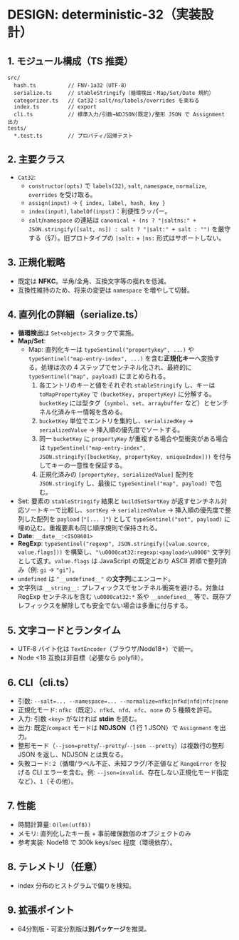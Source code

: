 # DESIGN: deterministic-32（実装設計）

## 1. モジュール構成（TS 推奨）
```
src/
  hash.ts          // FNV-1a32（UTF-8）
  serialize.ts     // stableStringify（循環検出・Map/Set/Date 規約）
  categorizer.ts   // Cat32：salt/ns/labels/overrides を束ねる
  index.ts         // export
  cli.ts           // 標準入力/引数→NDJSON(既定)/整形 JSON で Assignment 出力
tests/
  *.test.ts        // プロパティ/回帰テスト
```

## 2. 主要クラス
- `Cat32`:
  - `constructor(opts)` で `labels(32)`, `salt`, `namespace`, `normalize`, `overrides` を受け取る。
  - `assign(input)` → `{ index, label, hash, key }`
  - `index(input)`, `labelOf(input)`：利便性ラッパー。
  - `salt`/`namespace` の連結は `canonical + (ns ? "|saltns:" + JSON.stringify([salt, ns]) : salt ? "|salt:" + salt : "")` を厳守する（§7）。旧プロトタイプの `|salt:` + `|ns:` 形式はサポートしない。

## 3. 正規化戦略
- 既定は **NFKC**。半角/全角、互換文字等の揺れを低減。
- 互換性維持のため、将来の変更は `namespace` を増やして切替。

## 4. 直列化の詳細（serialize.ts）
- **循環検出**は `Set<object>` スタックで実施。
- **Map/Set**:
  - Map: 直列化キーは `typeSentinel("propertykey", ...)` や `typeSentinel("map-entry-index", ...)` を含む**正規化キー**へ変換する。処理は次の 4 ステップでセンチネル化され、最終的に `typeSentinel("map", payload)` にまとめられる。
    1. 各エントリのキーと値をそれぞれ `stableStringify` し、キーは `toMapPropertyKey` で `(bucketKey, propertyKey)` に分解する。`bucketKey` には型タグ（`symbol`、`set`、`arraybuffer` など）とセンチネル化済みキー情報を含める。
    2. `bucketKey` 単位でエントリを集約し、`serializedKey` → `serializedValue` → 挿入順の優先度でソートする。
    3. 同一 `bucketKey` に `propertyKey` が重複する場合や型衝突がある場合は `typeSentinel("map-entry-index", JSON.stringify([bucketKey, propertyKey, uniqueIndex]))` を付与してキーの一意性を保証する。
    4. 正規化済みの `[propertyKey, serializedValue]` 配列を `JSON.stringify` し、最後に `typeSentinel("map", payload)` で包む。
- Set: 要素の `stableStringify` 結果と `buildSetSortKey` が返すセンチネル対応ソートキーで比較し、`sortKey` → `serializedValue` → 挿入順の優先度で整列した配列を `payload` (`"[... ]"`) として `typeSentinel("set", payload)` に埋め込む。重複要素も同じ順序規則で保持される。
- **Date**: `__date__:<ISO8601>`
- **RegExp**: `typeSentinel("regexp", JSON.stringify([value.source, value.flags]))` を構築し、`"\u0000cat32:regexp:<payload>\u0000"` 文字列として返す。`value.flags` は JavaScript の既定どおり ASCII 昇順で整列済み（例: `gi` → `"gi"`）。
- `undefined` は `"__undefined__"` の**文字列**にエンコード。
- 文字列は `__string__:` プレフィックスでセンチネル衝突を避ける。対象は RegExp センチネルを含む `\u0000cat32:*` 系や `__undefined__` 等で、既存プレフィックスを解除しても安全でない場合は多重に付与する。

## 5. 文字コードとランタイム
- UTF‑8 バイト化は `TextEncoder`（ブラウザ/Node18+）で統一。
- Node <18 互換は非目標（必要なら polyfill）。

## 6. CLI（cli.ts）
- 引数: `--salt=... --namespace=... --normalize=nfkc|nfkd|nfd|nfc|none`
- 正規化モード: `nfkc`（既定）、`nfkd`、`nfd`、`nfc`、`none` の 5 種類を許可。
- 入力: 引数 `<key>` がなければ **stdin** を読む。
- 出力: 既定/`compact` モードは **NDJSON**（1 行 1 JSON）で `Assignment` を出力。
- 整形モード（`--json=pretty`/`--pretty`/`--json --pretty`）は複数行の整形 JSON を返し、NDJSON とは異なる。
- 失敗コード: `2`（循環/ラベル不正、未知フラグ/不正値など `RangeError` を投げる CLI エラーを含む。例: `--json=invalid`、存在しない正規化モード指定など）、`1`（その他）。

## 7. 性能
- 時間計算量: `O(len(utf8))`
- メモリ: 直列化したキー長 + 事前確保数個のオブジェクトのみ
- 参考実装: Node18 で 300k keys/sec 程度（環境依存）。

## 8. テレメトリ（任意）
- index 分布のヒストグラムで偏りを検知。

## 9. 拡張ポイント
- 64分割版・可変分割版は**別パッケージ**を推奨。
